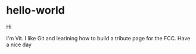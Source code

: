 # hello-world

Hi

I'm Vit. I like Git and learining how to build a tribute page for the FCC.
Have a nice day
